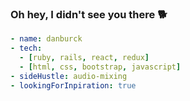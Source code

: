 
### Oh hey, I didn't see you there 🐕
```yaml
- name: danburck
- tech:
  - [ruby, rails, react, redux]
  - [html, css, bootstrap, javascript]
- sideHustle: audio-mixing
- lookingForInpiration: true
```

